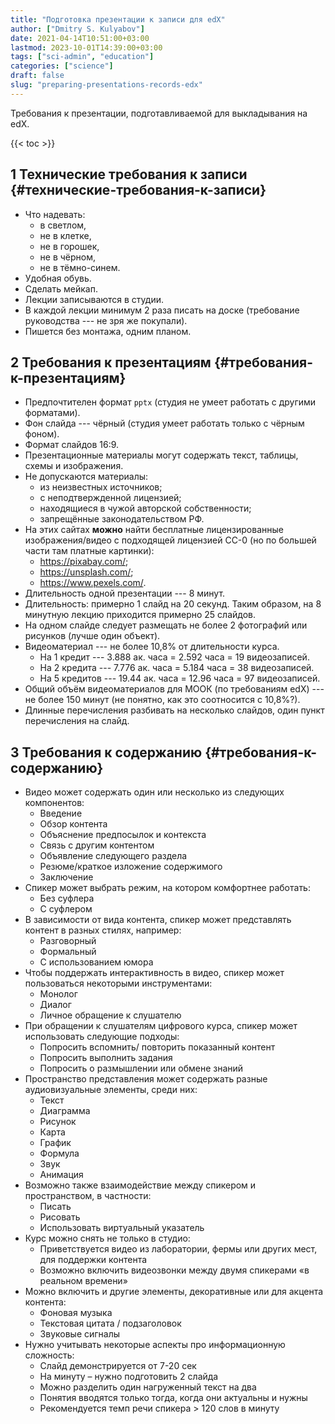 ```yaml
---
title: "Подготовка презентации к записи для edX"
author: ["Dmitry S. Kulyabov"]
date: 2021-04-14T10:51:00+03:00
lastmod: 2023-10-01T14:39:00+03:00
tags: ["sci-admin", "education"]
categories: ["science"]
draft: false
slug: "preparing-presentations-records-edx"
---
```


Требования к презентации, подготавливаемой для выкладывания на edX.

<!--more-->

{{< toc >}}


## <span class="section-num">1</span> Технические требования к записи {#технические-требования-к-записи}

-   Что надевать:
    -   в светлом,
    -   не в клетке,
    -   не в горошек,
    -   не в чёрном,
    -   не в тёмно-синем.
-   Удобная обувь.
-   Сделать мейкап.
-   Лекции записываются в студии.
-   В каждой лекции минимум 2 раза писать на доске (требование руководства --- не зря же покупали).
-   Пишется без монтажа, одним планом.


## <span class="section-num">2</span> Требования к презентациям {#требования-к-презентациям}

-   Предпочтителен формат `pptx` (студия не умеет работать с другими форматами).
-   Фон слайда --- чёрный (студия умеет работать только с чёрным фоном).
-   Формат слайдов 16:9.
-   Презентационные материалы могут содержать текст, таблицы, схемы и изображения.
-   Не допускаются материалы:
    -   из неизвестных источников;
    -   с неподтвержденной лицензией;
    -   находящиеся в чужой авторской собственности;
    -   запрещённые законодательством РФ.
-   На этих сайтах **можно** найти бесплатные лицензированные изображения/видео с подходящей лицензией СС-0 (но по большей части там платные картинки):
    -   <https://pixabay.com/>;
    -   <https://unsplash.com/>;
    -   <https://www.pexels.com/>.
-   Длительность одной презентации --- 8 минут.
-   Длительность: примерно 1 слайд на 20 секунд. Таким образом, на 8 минутную лекцию приходится примерно 25 слайдов.
-   На одном слайде следует размещать не более 2 фотографий или рисунков (лучше один объект).
-   Видеоматериал --- не более 10,8% от длительности курса.
    -   На 1 кредит --- 3.888 ак. часа = 2.592 часа = 19 видеозаписей.
    -   На 2 кредита --- 7.776 ак. часа = 5.184 часа = 38 видеозаписей.
    -   На 5 кредитов --- 19.44 ак. часа = 12.96 часа = 97 видеозаписей.
-   Общий объём видеоматериалов для МООК (по требованиям edX) --- не более 150 минут (не понятно, как это соотносится с 10,8%?).
-   Длинные перечисления разбивать на несколько слайдов, один пункт перечисления на слайд.


## <span class="section-num">3</span> Требования к содержанию {#требования-к-содержанию}

-   Видео может содержать один или несколько из следующих компонентов:
    -   Введение
    -   Обзор контента
    -   Объяснение предпосылок и контекста
    -   Связь с другим контентом
    -   Объявление следующего раздела
    -   Резюме/краткое изложение содержимого
    -   Заключение
-   Спикер может выбрать режим, на котором комфортнее работать:
    -   Без суфлера
    -   С суфлером
-   В зависимости от вида контента, спикер может представлять контент в разных стилях, например:
    -   Разговорный
    -   Формальный
    -   С использованием юмора
-   Чтобы поддержать интерактивность в видео, спикер может пользоваться некоторыми инструментами:
    -   Монолог
    -   Диалог
    -   Личное обращение к слушателю
-   При обращении к слушателям цифрового курса, спикер может использовать следующие подходы:
    -   Попросить вспомнить/ повторить показанный контент
    -   Попросить выполнить задания
    -   Попросить о размышлении или обмене знаний
-   Пространство представления может содержать разные аудиовизуальные элементы, среди них:
    -   Текст
    -   Диаграмма
    -   Рисунок
    -   Карта
    -   График
    -   Формула
    -   Звук
    -   Анимация
-   Возможно также взаимодействие между спикером и пространством, в частности:
    -   Писать
    -   Рисовать
    -   Использовать виртуальный указатель
-   Курс можно снять не только в студио:
    -   Приветствуется видео из лаборатории, фермы или других мест, для поддержки контента
    -   Возможно включить видеозвонки между двумя спикерами «в реальном времени»
-   Можно включить и другие элементы, декоративные или для акцента контента:
    -   Фоновая музыка
    -   Текстовая цитата / подзаголовок
    -   Звуковые сигналы
-   Нужно учитывать некоторые аспекты про информационную сложность:
    -   Слайд демонстрируется от 7-20 сек
    -   На минуту – нужно подготовить 2 слайда
    -   Можно разделить один нагруженный текст на два
    -   Понятия вводятся только тогда, когда они актуальны и нужны
    -   Рекомендуется темп речи спикера &gt; 120 слов в минуту
